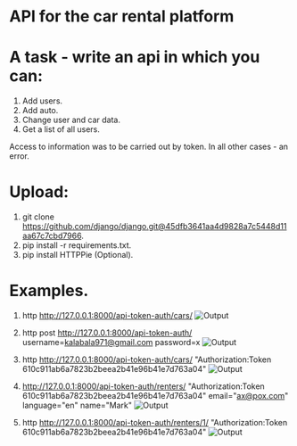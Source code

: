 # API for the car rental platform

# A task - write an api in which you can:
1) Add users.
2) Add auto.
3) Change user and car data.
4) Get a list of all users.

Access to information was to be carried out by token. In all other cases - an error.

# Upload:
1) git clone https://github.com/django/django.git@45dfb3641aa4d9828a7c5448d11aa67c7cbd7966.
2) pip install -r requirements.txt.
3) pip install HTTPPie (Optional).

# Examples.
1) http http://127.0.0.1:8000/api-token-auth/cars/
![Output](https://postimg.cc/N5Gm8QS5][img]https://i.postimg.cc/N5Gm8QS5/error401.jpg) 

2) http post http://127.0.0.1:8000/api-token-auth/ username=kalabala971@gmail.com password=x
![Output](https://postimg.cc/6TfCG8Hk][img]https://i.postimg.cc/6TfCG8Hk/set-token.jpg)

3) http http://127.0.0.1:8000/api-token-auth/cars/ "Authorization:Token 610c911ab6a7823b2beea2b41e96b41e7d763a04"
![Output](https://postimg.cc/GHMYqZnz][img]https://i.postimg.cc/GHMYqZnz/cars.jpg)

4) http://127.0.0.1:8000/api-token-auth/renters/ "Authorization:Token 610c911ab6a7823b2beea2b41e96b41e7d763a04" email="ax@pox.com" language="en" name="Mark"
![Output](https://postimg.cc/pyHDTfBQ][img]https://i.postimg.cc/pyHDTfBQ/201-renter.jpg)

5) http http://127.0.0.1:8000/api-token-auth/renters/1/ "Authorization:Token 610c911ab6a7823b2beea2b41e96b41e7d763a04"
![Output](https://postimg.cc/TKpbSCRx][img]https://i.postimg.cc/TKpbSCRx/update-renter.jpg)
